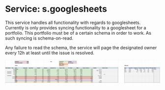 # Service: s.googlesheets

This service handles all functionality with regards to googlesheets.
Currently is only provides syncing functionality to a googlesheet for a portfolio.
This portfolio must be of a certain schema in order to work. As such syncing is schema-on-read.

Any failure to read the schema, the service will page the designated owner every 12h at least until
the issue is resolved.

![example](./assets/example.png)
